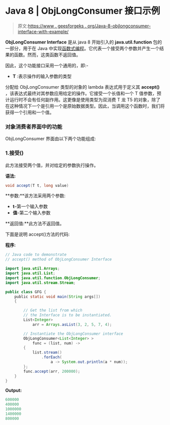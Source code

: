 # Java 8 | ObjLongConsumer 接口示例

> 原文:[https://www . geesforgeks . org/Java-8-objlongconsumer-interface-with-example/](https://www.geeksforgeeks.org/java-8-objlongconsumer-interface-with-example/)

**ObjLongConsumer Interface** 是从 java 8 开始引入的 **java.util.function** 包的一部分，用于在 Java 中实现[函数式编程](https://www.geeksforgeeks.org/functional-programming-paradigm/)。它代表一个接受两个参数并产生一个结果的函数。然而，这类函数不返回值。

因此，这个功能接口采用一个通用的，即:-

*   **T** :表示操作的输入参数的类型

分配给 ObjLongConsumer 类型的对象的 lambda 表达式用于定义其 **accept()** ，该表达式最终对其参数应用给定的操作。它接受一个长值和一个 T 值参数，预计运行时不会有任何副作用。这更像是使用类型为双消费 T 龙 T5 的对象，除了在这种情况下一个是引用一个是原始数据类型。因此，当调用这个函数时，我们将获得一个引用和一个值。

### 对象消费者界面中的功能

ObjLongConsumer 界面由以下两个功能组成:

### 1.接受()

此方法接受两个值，并对给定的参数执行操作。

**语法:**

```java
void accept(T t, long value)
```

**参数:**该方法采用两个参数:

*   **t**–第一个输入参数
*   **值**–第二个输入参数

**返回值:**此方法不返回值。

下面是说明 accept()方法的代码:

**程序:**

```java
// Java code to demonstrate
// accept() method of ObjLongConsumer Interface

import java.util.Arrays;
import java.util.List;
import java.util.function.ObjLongConsumer;
import java.util.stream.Stream;

public class GFG {
    public static void main(String args[])
    {

        // Get the list from which
        // the Interface is to be instantiated.
        List<Integer>
            arr = Arrays.asList(3, 2, 5, 7, 4);

        // Instantiate the ObjLongConsumer interface
        ObjLongConsumer<List<Integer> >
            func = (list, num) ->
        {
            list.stream()
                .forEach(
                    a -> System.out.println(a * num));
        };
        func.accept(arr, 200000);
    }
}
```

**Output:**

```java
600000
400000
1000000
1400000
800000

```